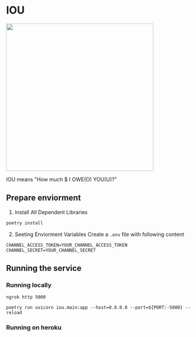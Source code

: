 # IOU
<img src="https://i1.wp.com/www.feastofstarlight.com/wp-content/uploads/2015/06/sherlock-i-bite-you.jpg" width="400" />

IOU means "How much $ I OWE(O) YOU(U)?"
## Prepare enviorment
1. Install All Dependent Libraries
```bash
poetry install
```
2. Seeting Enviorment Variables
Create a `.env` file with following content
```
CHANNEL_ACCESS_TOKEN=YOUR_CHANNEL_ACCESS_TOKEN
CHANNEL_SECRET=YOUR_CHANNEL_SECRET
```
## Running the service
### Running locally
```
ngrok http 5000
```
```
poetry run uvicorn iou.main:app --host=0.0.0.0 --port=${PORT:-5000} --reload
```
### Running on heroku
